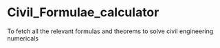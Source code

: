 # Civil_Formulae_calculator
To fetch all the relevant formulas and theorems to solve civil engineering numericals
